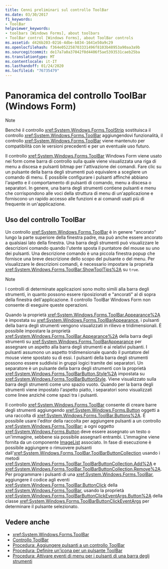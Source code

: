 ```yaml
---
title: Cenni preliminari sul controllo ToolBar
ms.date: 03/30/2017
f1_keywords:
- ToolBar
helpviewer_keywords:
- toolbars [Windows Forms], about toolbars
- ToolBar control [Windows Forms], about ToolBar controls
ms.assetid: d426b203-0216-4dbe-b834-1641e50a9c29
ms.openlocfilehash: f364e052258703331496f8103b48953a90aa3a9b
ms.sourcegitcommit: de17a7a0a37042f0d4406f5ae5393531caeb25ba
ms.translationtype: MT
ms.contentlocale: it-IT
ms.lasthandoff: 01/24/2020
ms.locfileid: "76735479"
---
```

# <a name="toolbar-control-overview-windows-forms"></a>Panoramica del controllo ToolBar (Windows Form)
> [!NOTE]
> Benché il controllo <xref:System.Windows.Forms.ToolStrip> sostituisca il controllo <xref:System.Windows.Forms.ToolBar> aggiungendovi funzionalità, il controllo <xref:System.Windows.Forms.ToolBar> viene mantenuto per compatibilità con le versioni precedenti e per un eventuale uso futuro.  
  
 Il controllo <xref:System.Windows.Forms.ToolBar> Windows Form viene usato nei form come barra di controllo sulla quale viene visualizzata una riga di menu a discesa e pulsanti bitmap per l'attivazione dei comandi. Fare clic su un pulsante della barra degli strumenti può equivalere a scegliere un comando di menu. È possibile configurare i pulsanti affinché abbiano l'aspetto e il comportamento di pulsanti di comando, menu a discesa o separatori. In genere, una barra degli strumenti contiene pulsanti e menu che corrispondono alle voci della struttura di menu di un'applicazione e forniscono un rapido accesso alle funzioni e ai comandi usati più di frequente in un'applicazione.  
  
## <a name="working-with-the-toolbar-control"></a>Uso del controllo ToolBar  
 Un controllo <xref:System.Windows.Forms.ToolBar> è in genere "ancorato" lungo la parte superiore della finestra padre, ma può anche essere ancorato a qualsiasi lato della finestra. Una barra degli strumenti può visualizzare le descrizioni comando quando l'utente sposta il puntatore del mouse su uno dei pulsanti. Una descrizione comando è una piccola finestra popup che fornisce una breve descrizione dello scopo del pulsante o del menu. Per visualizzare le descrizioni comandi, è necessario impostare la proprietà <xref:System.Windows.Forms.ToolBar.ShowToolTips%2A> su `true`.  
  
> [!NOTE]
> I controlli di determinate applicazioni sono molto simili alla barra degli strumenti, in quanto possono essere riposizionati e "ancorati" al di sopra della finestra dell'applicazione. Il controllo ToolBar Windows Form non consente di eseguire queste operazioni.  
  
 Quando la proprietà <xref:System.Windows.Forms.ToolBar.Appearance%2A> è impostata su <xref:System.Windows.Forms.ToolBarAppearance>, i pulsanti della barra degli strumenti vengono visualizzati in rilievo e tridimensionali. È possibile impostare la proprietà <xref:System.Windows.Forms.ToolBar.Appearance%2A> della barra degli strumenti su <xref:System.Windows.Forms.ToolBarAppearance> per assegnare un aspetto alla barra degli strumenti e ai relativi pulsanti. I pulsanti assumono un aspetto tridimensionale quando il puntatore del mouse viene spostato su di essi. I pulsanti della barra degli strumenti possono essere suddivisi in gruppi logici tramite dei separatori. Un separatore è un pulsante della barra degli strumenti con la proprietà <xref:System.Windows.Forms.ToolBarButton.Style%2A> impostata su <xref:System.Windows.Forms.ToolBarButtonStyle>. Viene visualizzato sulla barra degli strumenti come uno spazio vuoto. Quando per la barra degli strumenti viene impostato l'aspetto piatto, i separatori sono visualizzati come linee anziché come spazi tra i pulsanti.  
  
 Il controllo <xref:System.Windows.Forms.ToolBar> consente di creare barre degli strumenti aggiungendo <xref:System.Windows.Forms.Button> oggetti a una raccolta di <xref:System.Windows.Forms.ToolBar.Buttons%2A>. È possibile usare l'editor della raccolta per aggiungere pulsanti a un controllo <xref:System.Windows.Forms.ToolBar>; a ogni oggetto <xref:System.Windows.Forms.Button> deve essere assegnato un testo o un'immagine, sebbene sia possibile assegnarli entrambi. L'immagine viene fornita da un componente [ImageList](imagelist-component-windows-forms.md) associato. In fase di esecuzione è possibile aggiungere o rimuovere pulsanti dall'<xref:System.Windows.Forms.ToolBar.ToolBarButtonCollection> usando i metodi <xref:System.Windows.Forms.ToolBar.ToolBarButtonCollection.Add%2A> e <xref:System.Windows.Forms.ToolBar.ToolBarButtonCollection.Remove%2A>. Per programmare i pulsanti di una <xref:System.Windows.Forms.ToolBar>, aggiungere il codice agli eventi <xref:System.Windows.Forms.ToolBar.ButtonClick> della <xref:System.Windows.Forms.ToolBar>, usando la proprietà <xref:System.Windows.Forms.ToolBarButtonClickEventArgs.Button%2A> della classe <xref:System.Windows.Forms.ToolBarButtonClickEventArgs> per determinare il pulsante selezionato.  
  
## <a name="see-also"></a>Vedere anche

- <xref:System.Windows.Forms.ToolBar>
- [Controllo ToolBar](toolbar-control-windows-forms.md)
- [Procedura: Aggiungere pulsanti a un controllo ToolBar](how-to-add-buttons-to-a-toolbar-control.md)
- [Procedura: Definire un'icona per un pulsante ToolBar](how-to-define-an-icon-for-a-toolbar-button.md)
- [Procedura: Attivare eventi di menu per i pulsanti di una barra degli strumenti](how-to-trigger-menu-events-for-toolbar-buttons.md)
